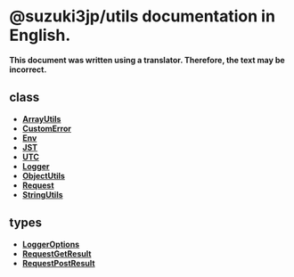 # @suzuki3jp/utils documentation in English.
**This document was written using a translator. Therefore, the text may be incorrect.**
## class
- **[ArrayUtils](./class/ArrayUtils.md)**
- **[CustomError](./class/CustomError.md)**
- **[Env](./class/Env.md)**
- **[JST](./class/JST.md)**
- **[UTC](./class/UTC.md)**
- **[Logger](./class/Logger.md)**
- **[ObjectUtils](./class/ObjectUtils.md)**
- **[Request](./class/Request.md)**
- **[StringUtils](./class/StringUtils.md)**
## types
- **[LoggerOptions](./type/LoggerOptions.md)**
- **[RequestGetResult](./type/RequestGetResult.md)**
- **[RequestPostResult](./type/RequestPostResult.md)**